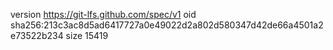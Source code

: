 version https://git-lfs.github.com/spec/v1
oid sha256:213c3ac8d5ad6417727a0e49022d2a802d580347d42de66a4501a2e73522b234
size 15419
